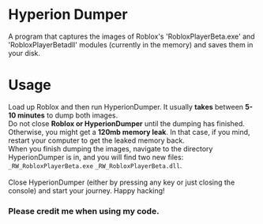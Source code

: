 # Hyperion Dumper
A program that captures the images of Roblox's 'RobloxPlayerBeta.exe' and 'RobloxPlayerBetadll' modules (currently in the memory) and saves them in your disk.
# Usage
Load up Roblox and then run HyperionDumper. It usually **takes** between **5-10 minutes** to dump both images. \
Do not close **Roblox or HyperionDumper** until the dumping has finished. Otherwise, you might get a **120mb memory leak**. In that case, if you mind, restart your computer to get the leaked memory back. \
When you finish dumping the images, navigate to the directory HyperionDumper is in, and you will find two new files: `_RW_RobloxPlayerBeta.exe` `_RW_RobloxPlayerBeta.dll`.\
\
Close HyperionDumper (either by pressing any key or just closing the console) and start your journey. Happy hacking!

### Please credit me when using my code.
